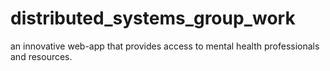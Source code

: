 # distributed_systems_group_work
an innovative web-app that provides access to mental health professionals and resources.
